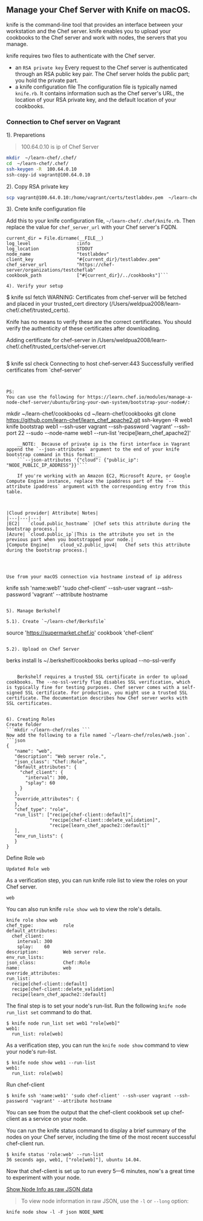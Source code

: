 ## Manage your Chef Server with Knife on macOS.

knife is the command-line tool that provides an interface between your workstation and the Chef server. knife enables you to upload your cookbooks to the Chef server and work with nodes, the servers that you manage.

knife requires two files to authenticate with the Chef server.

* an `RSA private key`
  Every request to the Chef server is authenticated through an RSA public key pair. The Chef server holds the public part; you hold the private part.
* a knife configuration file
  The configuration file is typically named `knife.rb`. It contains information such as the Chef server's URL, the location of your RSA private key, and the default location of your cookbooks.

### Connection to Chef server on Vagrant

1). Preparetions
> 100.64.0.10 is ip of Chef Server

```bash
mkdir  ~/learn-chef/.chef/
cd  ~/learn-chef/.chef/
ssh-keygen -R  100.64.0.10
ssh-copy-id vagrant@100.64.0.10
```

2). Copy RSA private key

```bash
scp vagrant@100.64.0.10:/home/vagrant/certs/testlabdev.pem  ~/learn-chef/.chef/testlabdev.pem
```

3). Crete knife configuration file

Add this to your knife configuration file, `~/learn-chef/.chef/knife.rb`. Then replace the value for `chef_server_url` with your Chef server's FQDN.
```
current_dir = File.dirname(__FILE__)
log_level                 :info
log_location              STDOUT
node_name                 "testlabdev"
client_key                "#{current_dir}/testlabdev.pem"
chef_server_url           "https://chef-server/organizations/testcheflab"
cookbook_path             ["#{current_dir}/../cookbooks"]```

4). Verify your setup

```
$ knife ssl fetch
WARNING: Certificates from chef-server will be fetched and placed in your trusted_cert
directory (/Users/weldpua2008/learn-chef/.chef/trusted_certs).

Knife has no means to verify these are the correct certificates. You should
verify the authenticity of these certificates after downloading.

Adding certificate for chef-server in /Users/weldpua2008/learn-chef/.chef/trusted_certs/chef-server.crt
```

```
$ knife ssl check
Connecting to host chef-server:443
Successfully verified certificates from `chef-server'
```


PS:
You can use the following for https://learn.chef.io/modules/manage-a-node-chef-server/ubuntu/bring-your-own-system/bootstrap-your-node#/:
```
mkdir ~/learn-chef/cookbooks
cd ~/learn-chef/cookbooks
git clone https://github.com/learn-chef/learn_chef_apache2.git
ssh-keygen -R web1
knife bootstrap web1 --ssh-user  vagrant --ssh-password 'vagrant' --ssh-port 22 --sudo  --node-name web1 --run-list 'recipe[learn_chef_apache2]'
```
    __NOTE:  Because of private ip is the first interface in Vagrant append the `--json-attributes` argument to the end of your knife bootstrap command in this format:__
    ```--json-attributes '{"cloud": {"public_ip": "NODE_PUBLIC_IP_ADDRESS"}}'```

    If you're working with an Amazon EC2, Microsoft Azure, or Google Compute Engine instance, replace the ipaddress part of the `--attribute ipaddress` argument with the corresponding entry from this table.



|Cloud provider| Attribute|	Notes|
|---|---|---|
|EC2|	`cloud.public_hostname`	|Chef sets this attribute during the bootstrap process.|
|Azure|	`cloud.public_ip`|This is the attribute you set in the previous part when you bootstrapped your node.|
|Compute Engine|	cloud_v2.public_ipv4|	Chef sets this attribute during the bootstrap process.|




Use from your macOS connection via hostname instead of ip address

```
knife ssh 'name:web1' 'sudo chef-client' --ssh-user vagrant --ssh-password 'vagrant' --attribute hostname
```

5). Manage Berkshelf

5.1). Create `~/learn-chef/Berksfile`
```
source 'https://supermarket.chef.io'
cookbook 'chef-client'
```

5.2). Upload on Chef Server
```
berks install
ls ~/.berkshelf/cookbooks
berks upload --no-ssl-verify
```

    Berkshelf requires a trusted SSL certificate in order to upload cookbooks. The --no-ssl-verify flag disables SSL verification, which is typically fine for testing purposes. Chef server comes with a self-signed SSL certificate. For production, you might use a trusted SSL certificate. The documentation describes how Chef server works with SSL certificates.


6). Creating Roles
Create folder
```mkdir ~/learn-chef/roles ```
Now add the following to a file named `~/learn-chef/roles/web.json`.
```json
{
   "name": "web",
   "description": "Web server role.",
   "json_class": "Chef::Role",
   "default_attributes": {
     "chef_client": {
       "interval": 300,
       "splay": 60
     }
   },
   "override_attributes": {
   },
   "chef_type": "role",
   "run_list": ["recipe[chef-client::default]",
                "recipe[chef-client::delete_validation]",
                "recipe[learn_chef_apache2::default]"
   ],
   "env_run_lists": {
   }
}
```

Define Role `web`
```$ knife role from file roles/web.json
Updated Role web
```
As a verification step, you can run knife role list to view the roles on your Chef server.

```$ knife role list
web
```

You can also run knife `role show web` to view the role's details.
```
knife role show web
chef_type:           role
default_attributes:
  chef_client:
    interval: 300
    splay:    60
description:         Web server role.
env_run_lists:
json_class:          Chef::Role
name:                web
override_attributes:
run_list:
  recipe[chef-client::default]
  recipe[chef-client::delete_validation]
  recipe[learn_chef_apache2::default]
```

The final step is to set your node's run-list. Run the following `knife node run_list set` command to do that.
```
$ knife node run_list set web1 "role[web]"
web1:
  run_list: role[web]

```

As a verification step, you can run the `knife node show` command to view your node's run-list.
```
$ knife node show web1 --run-list
web1:
  run_list: role[web]
```

Run chef-client
```
$ knife ssh 'name:web1' 'sudo chef-client' --ssh-user vagrant --ssh-password 'vagrant' --attribute hostname
```

You can see from the output that the chef-client cookbook set up chef-client as a service on your node.

You can run the knife status command to display a brief summary of the nodes on your Chef server, including the time of the most recent successful chef-client run.

```
$ knife status 'role:web' --run-list
36 seconds ago, web1, ["role[web]"], ubuntu 14.04.
```
Now that chef-client is set up to run every 5—6 minutes, now's a great time to experiment with your node.



[Show Node Info as raw JSON data](https://docs.chef.io/knife_node.html)
> To view node information in raw JSON, use the `-l` or `--long` option:

```knife node show -l -F json NODE_NAME```
